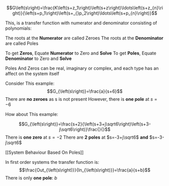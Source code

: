 $$G\left(s\right)=\frac{K\left(s+z_1\right)\left(s+z\right)\ldots\left(s+z_{n}\right)}{\left(s+p_1\right)\left(s+_{}p_2\right)\ldots\left(s+p_{n}\right)}$$

This, is a transfer function with numerator and denominator consisting of polynomials:

The roots at the **Numerator** are called Zeroes
The roots at the **Denominator** are called Poles

To get **Zeros**, Equate **Numerator** to Zero and **Solve**
To get **Poles**, Equate **Denominator** to Zero and **Solve**

Poles And Zeros can be real, imaginary or complex, and each type has an affect on the system itself

Consider This example:
$$G_{\left(s\right)}=\frac{a}{s+6}$$
There are **no zeroes** as s is not present
However, there is **one pole** at $s = - 6$ 

How about This example:

$$G_{\left(s\right)}=\frac{s+2}{\left(s+3+j\sqrt6\right)\left(s+3-j\sqrt6\right)}\frac{}{}$$
There is **one zero** at $s = -2$
There are **2 poles** at $s=-3+j\sqrt6$ **and** $s=-3-j\sqrt6$

[[System Behaviour Based On Poles]]

In first order systems the transfer function is:
$$\frac{Out_{\left(s\right)}}{In_{\left(s\right)}}=\frac{a}{s+b}$$ There is only **one pole**: $b$ 